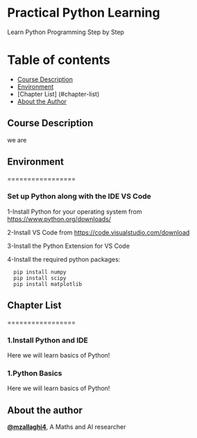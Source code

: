# Practical Python Learning
Learn Python Programming Step by Step

Table of contents
=================

<!--ts-->
* [Course Description](#course-description)
* [Environment](#environment)
* [Chapter List] (#chapter-list)
* [About the Author](#about-the-author)
<!--te-->

## Course Description
we are

## Environment
=================
### Set up Python along with the IDE VS Code
1-Install Python for your operating system from  https://www.python.org/downloads/

2-Install VS Code from https://code.visualstudio.com/download 

3-Install the Python Extension for VS Code

4-Install the required python packages:

      pip install numpy
      pip install scipy
      pip install matplotlib




## Chapter List
=================
### 1.Install Python and IDE
Here we will learn basics of Python!






### 1.Python Basics
Here we will learn basics of Python!



## About the author
[**@mzallaghi4**](https://twitter.com/MehdiZallaghi), A Maths and AI researcher 


